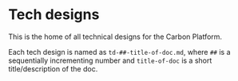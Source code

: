 # Tech designs

This is the home of all technical designs for the Carbon Platform.

Each tech design is named as `td-##-title-of-doc.md`, where `##` is a sequentially incrementing
number and `title-of-doc` is a short title/description of the doc.

